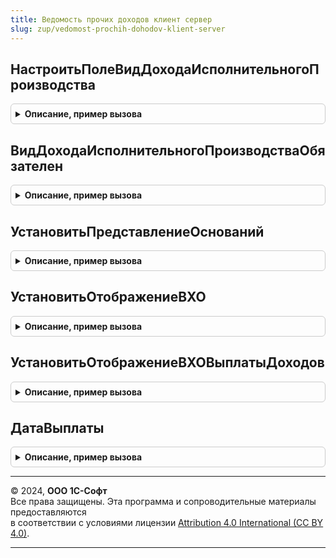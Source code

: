 ```yaml
---
title: Ведомость прочих доходов клиент сервер
slug: zup/vedomost-prochih-dohodov-klient-server
---
```



## НастроитьПолеВидДоходаИсполнительногоПроизводства
<details style="margin: 1em 0; padding: 0.5em; border: 1px solid #ccc; border-radius: 6px;">

<summary style="font-weight: bold; cursor: pointer;">Описание, пример вызова</summary>

```bsl

Процедура НастроитьПолеВидДоходаИсполнительногоПроизводства(Форма, ИмяЭлемента = "ВидДоходаИсполнительногоПроизводства") Экспорт
```

Пример вызова
```bsl
ВедомостьПрочихДоходовКлиентСервер.НастроитьПолеВидДоходаИсполнительногоПроизводства(Форма, ИмяЭлемента);
```
</details>

## ВидДоходаИсполнительногоПроизводстваОбязателен
<details style="margin: 1em 0; padding: 0.5em; border: 1px solid #ccc; border-radius: 6px;">

<summary style="font-weight: bold; cursor: pointer;">Описание, пример вызова</summary>

```bsl

Функция ВидДоходаИсполнительногоПроизводстваОбязателен(Ведомость) Экспорт
```

Пример вызова
```bsl
Результат = ВедомостьПрочихДоходовКлиентСервер.ВидДоходаИсполнительногоПроизводстваОбязателен(Ведомость) 
```
</details>

## УстановитьПредставлениеОснований
<details style="margin: 1em 0; padding: 0.5em; border: 1px solid #ccc; border-radius: 6px;">

<summary style="font-weight: bold; cursor: pointer;">Описание, пример вызова</summary>

```bsl

Процедура УстановитьПредставлениеОснований(Форма) Экспорт
```

Пример вызова
```bsl
ВедомостьПрочихДоходовКлиентСервер.УстановитьПредставлениеОснований(Форма) 
```
</details>

## УстановитьОтображениеВХО
<details style="margin: 1em 0; padding: 0.5em; border: 1px solid #ccc; border-radius: 6px;">

<summary style="font-weight: bold; cursor: pointer;">Описание, пример вызова</summary>

```bsl

Процедура УстановитьОтображениеВХО(Форма) Экспорт
```

Пример вызова
```bsl
ВедомостьПрочихДоходовКлиентСервер.УстановитьОтображениеВХО(Форма) 
```
</details>

## УстановитьОтображениеВХОВыплатыДоходов
<details style="margin: 1em 0; padding: 0.5em; border: 1px solid #ccc; border-radius: 6px;">

<summary style="font-weight: bold; cursor: pointer;">Описание, пример вызова</summary>

```bsl

Процедура УстановитьОтображениеВХОВыплатыДоходов(Форма) Экспорт
```

Пример вызова
```bsl
ВедомостьПрочихДоходовКлиентСервер.УстановитьОтображениеВХОВыплатыДоходов(Форма));
```
</details>

## ДатаВыплаты
<details style="margin: 1em 0; padding: 0.5em; border: 1px solid #ccc; border-radius: 6px;">

<summary style="font-weight: bold; cursor: pointer;">Описание, пример вызова</summary>

```bsl

Функция ДатаВыплаты(Ведомость) Экспорт
```

Пример вызова
```bsl
Результат = ВедомостьПрочихДоходовКлиентСервер.ДатаВыплаты(Ведомость) 
```
</details>

---

© 2024, **ООО 1С-Софт**  
Все права защищены. Эта программа и сопроводительные материалы предоставляются  
в соответствии с условиями лицензии [Attribution 4.0 International (CC BY 4.0)](https://creativecommons.org/licenses/by/4.0/legalcode).

---
